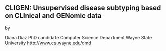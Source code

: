 ## CLIGEN: Unsupervised disease subtyping based on CLInical and GENomic data

by

Diana Diaz
PhD candidate
Computer Science Department
Wayne State University
http://www.cs.wayne.edu/dmd
